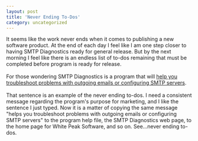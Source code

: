 ```yaml
---
layout: post
title: 'Never Ending To-Dos'
category: uncategorized
---
```


It seems like the work never ends when it comes to publishing a new software product.  At the end of each day I feel like I am one step closer to having SMTP Diagnostics ready for general release.  But by the next morning I feel like there is an endless list of to-dos remaining that must be completed before program is ready for release.<br /><br />For those wondering SMTP Diagnostics is a program that will <a href="http://www.whitepeaksoftware.com/smtpdiagnostics.aspx">help you troubleshoot problems with outgoing emails or configuring SMTP servers</a>.<br /><br />That sentence is an example of the never ending to-dos.  I need a consistent message regarding the program's purpose for marketing, and I like the sentence I just typed.  Now it is a matter of copying the same message "helps you troubleshoot problems with outgoing emails or configuring SMTP servers" to the program help file, the SMTP Diagnostics web page, to the home page for White Peak Software, and so on.  See...never ending to-dos.
